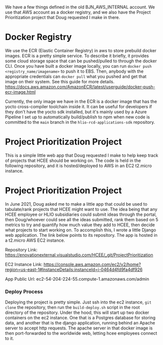 We have a few things defined in the old BJN_AWS_INTERNAL account. We use that AWS account as a docker registry, and we also have the Project Prioritization project that Doug requested I make in there.

# Docker Registry
We use the ECR (Elastic Container Registry) in aws to store prebuild docker images. ECR is a pretty simple service. To describe it briefly, it provides some cloud storage space that can be pushed/pulled to through the docker CLI. Once you have built a docker image locally, you can run `docker push <registry_name/imagename>` to push it to EBS. Then, anybody with the appropriate credentials can `docker pull` what you pushed and get that image on their system. See this guide for more details. https://docs.aws.amazon.com/AmazonECR/latest/userguide/docker-push-ecr-image.html

Currently, the only image we have in the ECR is a docker image that has the yocto cross-compiler toolchain inside it. It can be useful for developers if they don't have the yocto sdk installed, but it's mainly used by a Azure Pipeline I set up to automatically build/publish to npm when new code is committed to the `main` branch in the `hlio-rcd-applications-sdk` repository.

# Project Prioritization Project

This is a simple little web app that Doug requested I make to help keep track of projects that HCEE should be working on. The code is held in the following repository, and it is hosted/deployed to AWS in an EC2 t2.micro instance.

# Project Prioritization Project

In June 2021, Doug asked me to make a little app that could be used to tabulate/rank projects that HCEE might want to use. The idea being that any HCEE employee or HLIO subsidiaries could submit ideas through the portal, then Doug/whoever could see all the ideas submitted, rank them based on 5 metrics to try and quantify how much value they add to HCEE, then decide what projects to start working on. To accomplish this, I wrote a little Django web application. The link below points to its repository. The app is hosted in a t2.micro AWS EC2 instance.

Repository Link: https://enovationexternal.visualstudio.com/HCEE/_git/ProjectPrioritization

EC2 Instance Link: https://console.aws.amazon.com/ec2/v2/home?region=us-east-1#InstanceDetails:instanceId=i-0464d4fd9fa4df926

App Public Url: ec2-54-204-224-55.compute-1.amazonaws.com/admin

### Deploy Process

Deploying the project is pretty simple. Just ssh into the ec2 instance, `git clone` the repository, then run the `build-deploy.sh` script in the root directory of the repository. Under the hood, this will start up two docker containers on the ec2 instance. One that is a Postgres database for storing data, and another that is the django application, running behind an Apache server to accept http requests. The apache server in that docker image is then port-forwarded to the worldwide web, letting hcee employees connect to it.